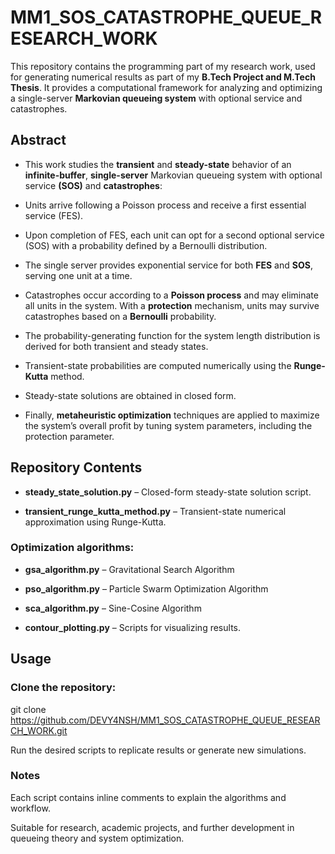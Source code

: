 # MM1_SOS_CATASTROPHE_QUEUE_RESEARCH_WORK

This repository contains the programming part of my research work, used for generating numerical results as part of my **B.Tech Project and M.Tech Thesis**. It provides a computational framework for analyzing and optimizing a single-server **Markovian queueing system** with optional service and catastrophes.

## Abstract

- This work studies the **transient** and **steady-state** behavior of an **infinite-buffer**, **single-server** Markovian queueing system with optional service **(SOS)** and **catastrophes**:

- Units arrive following a Poisson process and receive a first essential service (FES).

- Upon completion of FES, each unit can opt for a second optional service (SOS) with a probability defined by a Bernoulli distribution.

- The single server provides exponential service for both **FES** and **SOS**, serving one unit at a time.

- Catastrophes occur according to a **Poisson process** and may eliminate all units in the system. With a **protection** mechanism, units may survive catastrophes based on a **Bernoulli** probability.

- The probability-generating function for the system length distribution is derived for both transient and steady states.

- Transient-state probabilities are computed numerically using the **Runge-Kutta** method.

- Steady-state solutions are obtained in closed form.

- Finally, **metaheuristic optimization** techniques are applied to maximize the system’s overall profit by tuning system parameters, including the protection parameter.

## Repository Contents

- **steady_state_solution.py** – Closed-form steady-state solution script.

- **transient_runge_kutta_method.py** – Transient-state numerical approximation using Runge-Kutta.

### Optimization algorithms:

- **gsa_algorithm.py** – Gravitational Search Algorithm

- **pso_algorithm.py** – Particle Swarm Optimization Algorithm

- **sca_algorithm.py** – Sine-Cosine Algorithm

- **contour_plotting.py** – Scripts for visualizing results.

## Usage

### Clone the repository:
git clone https://github.com/DEVY4NSH/MM1_SOS_CATASTROPHE_QUEUE_RESEARCH_WORK.git


Run the desired scripts to replicate results or generate new simulations.

### Notes

Each script contains inline comments to explain the algorithms and workflow.

Suitable for research, academic projects, and further development in queueing theory and system optimization.
